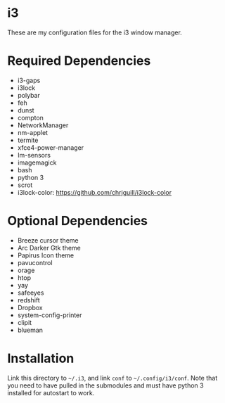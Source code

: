 i3
==

These are my configuration files for the i3 window manager.

# Required Dependencies

- i3-gaps
- i3lock
- polybar
- feh
- dunst
- compton
- NetworkManager
- nm-applet
- termite
- xfce4-power-manager
- lm-sensors
- imagemagick
- bash
- python 3
- scrot
- i3lock-color: https://github.com/chrjguill/i3lock-color

# Optional Dependencies

- Breeze cursor theme
- Arc Darker Gtk theme
- Papirus Icon theme
- pavucontrol
- orage
- htop
- yay
- safeeyes
- redshift
- Dropbox
- system-config-printer
- clipit
- blueman

# Installation
Link this directory to `~/.i3`, and link `conf` to `~/.config/i3/conf`.  Note that you need to have
pulled in the submodules and must have python 3 installed for autostart to work.
